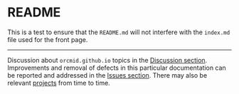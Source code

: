 <!-- README.md 0.0.0                UTF-8                         2024-09-29
     ----1----|----2----|----3----|----4----|----5----|----6----|----7----|--*
     -->
# README

This is a test to ensure that the `README.md` will not interfere with the `index.md` file used for the front page.

----

Discussion about `orcmid.github.io` topics in the
[Discussion section](https://github.com/orcmid/orcmid.github.io/discussions).
Improvements and removal of defects in this particular documentation can be
reported and addressed in the
[Issues section](https://github.com/orcmid/orcmid.github.io/issues).  There
may also be relevant
[projects](https://github.com/orcmid/orcmid.github.io/projects)
from time to time.


<!--

      0.0.0 2024-09-29T15:12Z Trial Version to Verify non-interference with
            index.md
      -->
